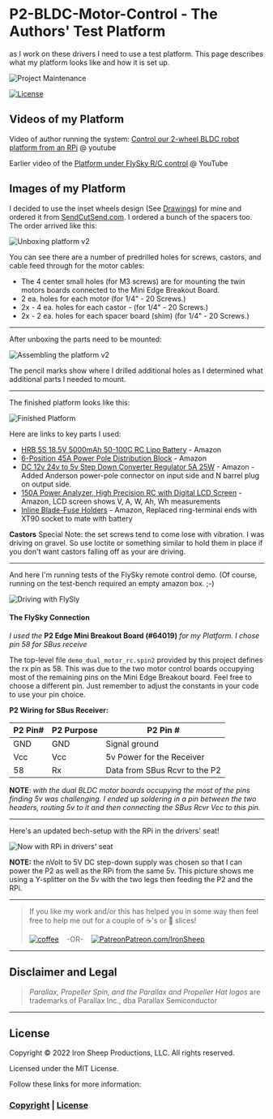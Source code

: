# P2-BLDC-Motor-Control - The Authors' Test Platform
as I work on these drivers I need to use a test platform.  This page describes what my platform looks like and how it is set up.

![Project Maintenance][maintenance-shield]

[![License][license-shield]](LICENSE)

## Videos of my Platform

Video of author running the system: [Control our 2-wheel BLDC robot platform from an RPi](https://youtu.be/QF4qI9yVwWc) @ youtube

Earlier video of the [Platform under FlySky R/C control](https://youtu.be/EeIrPzJ0THU) @ YouTube


## Images of my Platform

I decided to use the inset wheels design (See [Drawings](DRAWINGS.md)) for mine and ordered it from [SendCutSend.com](https://sendcutsend.com/). I ordered a bunch of the spacers too. The order arrived like this:

![Unboxing platform v2](images/unboxing-platform.jpg)

You can see there are a number of predrilled holes for screws, castors, and cable feed through for the motor cables:

- The 4 center small holes (for M3 screws) are for mounting the twin motors boards connected to the Mini Edge Breakout Board. 
-  2 ea. holes for each motor (for 1/4" - 20 Screws.)
-  2x - 4 ea. holes for each castor - (for 1/4" - 20 Screws.)
-  2x - 2 ea. holes for each spacer board (shim) (for 1/4" - 20 Screws.)

---


After unboxing the parts need to be mounted:

![Assembling the platform v2](images/building-the-platform.JPG)

The pencil marks show where I drilled additional holes as I determined what additional parts I needed to mount.

---

The finished platform looks like this:

![Finished Platform](images/assembled-platform.JPG)

Here are links to key parts I used:

- [HRB 5S 18.5V 5000mAh 50-100C RC Lipo Battery](https://www.amazon.com/HRB-5000mAh-50-100C-Battery-T-REX550/dp/B06XP7TY3S) - Amazon
- [6-Position 45A Power Pole Distribution Block](https://www.amazon.com/Chunzehui-6-Position-Distribution-Connector-Distributor/dp/B07KQD9V3G) - Amazon
- [DC 12v 24v to 5v Step Down Converter Regulator 5A 25W](https://www.amazon.com/Converter-Regulator-Adapter-Reducer-Electronics/dp/B07Q5W1BG3) - Amazon - Added Anderson power-pole connector on input side and N barrel plug on output side.
- [150A Power Analyzer, High Precision RC with Digital LCD Screen](https://www.amazon.com/ANKG-Precision-Measurement-Connectors-connected/dp/B07YF393ZH) - Amazon, LCD screen shows V, A, W, Ah, Wh measurements
- [Inline Blade-Fuse Holders](https://www.amazon.com/iGreely-Terminals-Connectors-Automotive-Compatible/dp/B07ST82H9H) - Amazon, Replaced ring-terminal ends with XT90 socket to mate with battery

**Castors** Special Note: the set screws tend to come lose with vibration. I was driving on gravel.  So use loctite or something similar to hold them in place if you don't want castors falling off as your are driving.

---

And here I'm running tests of the FlySky remote control demo. (Of course, running on the test-bench required an empty amazon box.   ;-)

![Driving with FlySly](images/drivingWithFlySky.PNG)

#### The FlySky Connection

*I used the* **P2 Edge Mini Breakout Board (#64019)** *for my Platform. I chose pin 58 for SBus receive*

The top-level file `demo_dual_motor_rc.spin2` provided by this project defines the rx pin as 58. This was due to the two motor control boards occupying most of the remaining pins on the Mini Edge Breakout board. Feel free to choose a different pin. Just remember to adjust the constants in your code to use your pin choice.

**P2 Wiring for SBus Receiver:**

| P2 Pin# | P2 Purpose | P2 Pin # |
| --- | --- | --- | 
| GND | GND | Signal ground | 
| Vcc | Vcc | 5v Power for the Receiver | 
| 58 | Rx | Data from SBus Rcvr to the P2 | 

**NOTE**: *with the dual BLDC motor boards occupying the most of the pins finding 5v was challenging. I ended up soldering in a pin between the two headers, routing 5v to it and then connecting the SBus Rcvr Vcc to this pin.*

---

Here's an updated bech-setup with the RPi in the drivers' seat!

![Now with RPi in drivers' seat](images/more-complex-hasRPi.JPG)

**NOTE:** the nVolt to 5V DC step-down supply was chosen so that I can power the P2 as well as the RPi from the same 5v. This picture shows me using a Y-splitter on the 5v with the two legs then feeding the P2 and the RPi.


---

> If you like my work and/or this has helped you in some way then feel free to help me out for a couple of :coffee:'s or :pizza: slices!
>
> [![coffee](https://www.buymeacoffee.com/assets/img/custom_images/black_img.png)](https://www.buymeacoffee.com/ironsheep) &nbsp;&nbsp; -OR- &nbsp;&nbsp; [![Patreon](./images/patreon.png)](https://www.patreon.com/IronSheep?fan_landing=true)[Patreon.com/IronSheep](https://www.patreon.com/IronSheep?fan_landing=true)

---

## Disclaimer and Legal

> *Parallax, Propeller Spin, and the Parallax and Propeller Hat logos* are trademarks of Parallax Inc., dba Parallax Semiconductor

---

## License

Copyright © 2022 Iron Sheep Productions, LLC. All rights reserved.

Licensed under the MIT License.

Follow these links for more information:

### [Copyright](copyright) | [License](LICENSE)

[maintenance-shield]: https://img.shields.io/badge/maintainer-stephen%40ironsheep%2ebiz-blue.svg?style=for-the-badge

[marketplace-version]: https://vsmarketplacebadge.apphb.com/version-short/ironsheepproductionsllc.spin2.svg

[marketplace-installs]: https://vsmarketplacebadge.apphb.com/installs-short/ironsheepproductionsllc.spin2.svg

[marketplace-rating]: https://vsmarketplacebadge.apphb.com/rating-short/ironsheepproductionsllc.spin2.svg

[license-shield]: https://camo.githubusercontent.com/bc04f96d911ea5f6e3b00e44fc0731ea74c8e1e9/68747470733a2f2f696d672e736869656c64732e696f2f6769746875622f6c6963656e73652f69616e74726963682f746578742d646976696465722d726f772e7376673f7374796c653d666f722d7468652d6261646765
